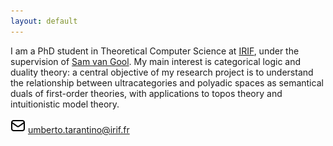 ```yaml
---
layout: default
---
```


I am a PhD student in Theoretical Computer Science at <a href="https://www.irif.fr">IRIF</a>, under the supervision of <a href="https://samvangool.net">Sam van Gool</a>. My main interest is categorical logic and duality theory: a central objective of my research project is to understand the relationship between ultracategories and polyadic spaces as semantical duals of first-order theories, with applications to topos theory and intuitionistic model theory.

<img src="/assets/img/mail.svg" alt="mail" width="24" height="24"> <a href="mailto:umberto.tarantino@irif.fr">umberto.tarantino@irif.fr</a>

